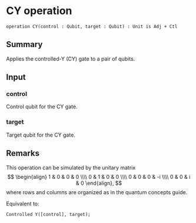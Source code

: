 # CY operation

`operation CY(control : Qubit, target : Qubit) : Unit is Adj + Ctl`

## Summary
Applies the controlled-Y (CY) gate to a pair of qubits.

## Input
### control
Control qubit for the CY gate.
### target
Target qubit for the CY gate.

## Remarks
This operation can be simulated by the unitary matrix
$$
\begin{align}
    1 & 0 & 0 & 0 \\\\
    0 & 1 & 0 & 0 \\\\
    0 & 0 & 0 & -i \\\\
    0 & 0 & i & 0
\end{align},
$$
where rows and columns are organized as in the quantum concepts guide.

Equivalent to:
```qsharp
Controlled Y([control], target);
```
